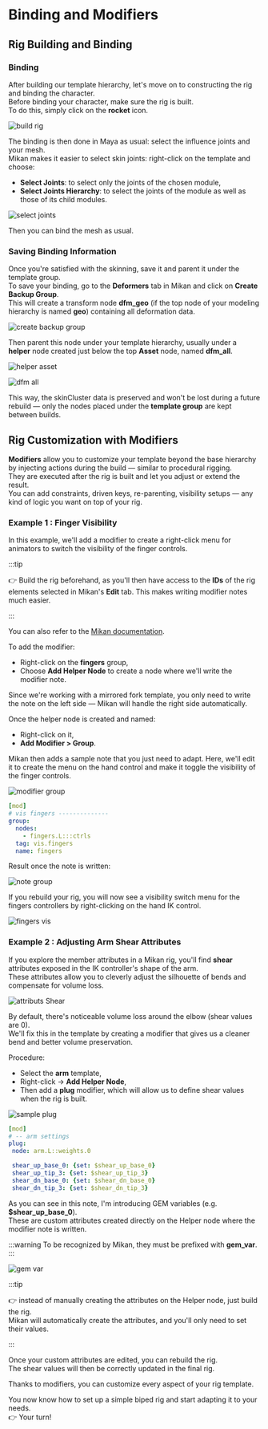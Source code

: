 # Binding and Modifiers

## Rig Building and Binding

### Binding

After building our template hierarchy, let's move on to constructing the rig and binding the character.  
Before binding your character, make sure the rig is built.  
To do this, simply click on the **rocket** icon.

![build rig](./img/build_rig.png)

The binding is then done in Maya as usual: select the influence joints and your mesh.  
Mikan makes it easier to select skin joints: right-click on the template and choose:

- **Select Joints**: to select only the joints of the chosen module,
- **Select Joints Hierarchy**: to select the joints of the module as well as those of its child modules.

![select joints](./img/select_joints.png)

Then you can bind the mesh as usual.

### Saving Binding Information

Once you're satisfied with the skinning, save it and parent it under the template group.  
To save your binding, go to the **Deformers** tab in Mikan and click on **Create Backup Group**.  
This will create a transform node **dfm_geo** (if the top node of your modeling hierarchy is named **geo**) containing all deformation data.

![create backup group](./img/backup.png)

Then parent this node under your template hierarchy, usually under a **helper** node created just below the top **Asset** node, named **dfm_all**.

![helper asset](./img/add_helper_asset.png)

![dfm all](./img/dfm_all.png)

This way, the skinCluster data is preserved and won't be lost during a future rebuild — only the nodes placed under the **template group** are kept between builds.

## Rig Customization with Modifiers

**Modifiers** allow you to customize your template beyond the base hierarchy by injecting actions during the build — similar to procedural rigging.  
They are executed after the rig is built and let you adjust or extend the result.  
You can add constraints, driven keys, re-parenting, visibility setups — any kind of logic you want on top of your rig.

### Example 1 : Finger Visibility

In this example, we'll add a modifier to create a right-click menu for animators to switch the visibility of the finger controls.

:::tip

👉 Build the rig beforehand, as you'll then have access to the **IDs** of the rig elements selected in Mikan's **Edit** tab. This makes writing modifier notes much easier.

:::

You can also refer to the [Mikan documentation](https://citrus-software.github.io/mikan-docs/).

To add the modifier:

- Right-click on the **fingers** group,
- Choose **Add Helper Node** to create a node where we'll write the modifier note.

Since we're working with a mirrored fork template, you only need to write the note on the left side — Mikan will handle the right side automatically.

Once the helper node is created and named:

- Right-click on it,
- **Add Modifier > Group**.

Mikan then adds a sample note that you just need to adapt. Here, we'll edit it to create the menu on the hand control and make it toggle the visibility of the finger controls.

![modifier group](./img/modifier_group.png)

```yml
[mod]
# vis fingers --------------
group:
  nodes:
    - fingers.L:::ctrls
  tag: vis.fingers
  name: fingers
```

Result once the note is written:

![note group](./img/note_fingers.png)

If you rebuild your rig, you will now see a visibility switch menu for the fingers controllers by right-clicking on the hand IK control.

![fingers vis](./img/visFingers.png)

### Example 2 : Adjusting Arm Shear Attributes

If you explore the member attributes in a Mikan rig, you'll find **shear** attributes exposed in the IK controller's shape of the arm.  
These attributes allow you to cleverly adjust the silhouette of bends and compensate for volume loss.

![attributs Shear](./img/shear_attr.png)

By default, there's noticeable volume loss around the elbow (shear values are 0).  
We'll fix this in the template by creating a modifier that gives us a cleaner bend and better volume preservation.

Procedure:

- Select the **arm** template,
- Right-click → **Add Helper Node**,
- Then add a **plug** modifier, which will allow us to define shear values when the rig is built.

![sample plug](./img/sample_plug.png)

```yml
[mod]
# -- arm settings
plug:
 node: arm.L::weights.0

 shear_up_base_0: {set: $shear_up_base_0}
 shear_up_tip_3: {set: $shear_up_tip_3}
 shear_dn_base_0: {set: $shear_dn_base_0}
 shear_dn_tip_3: {set: $shear_dn_tip_3}
```

As you can see in this note, I'm introducing GEM variables (e.g. **$shear_up_base_0**).  
These are custom attributes created directly on the Helper node where the modifier note is written.

:::warning
To be recognized by Mikan, they must be prefixed with **gem_var**.
:::

![gem var](./img/gem_var.png)

:::tip

👉 instead of manually creating the attributes on the Helper node, just build the rig.  
Mikan will automatically create the attributes, and you'll only need to set their values.

:::

Once your custom attributes are edited, you can rebuild the rig.  
The shear values will then be correctly updated in the final rig.

Thanks to modifiers, you can customize every aspect of your rig template.

You now know how to set up a simple biped rig and start adapting it to your needs.  
👉 Your turn!
